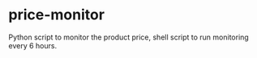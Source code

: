 # price-monitor
Python script to monitor the product price, shell script to run monitoring every 6 hours.
